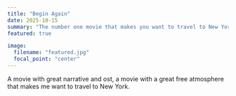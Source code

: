```yaml
---
title: "Begin Again"
date: 2025-10-15
summary: "The number one movie that makes you want to travel to New York."
featured: true

image:
  filename: "featured.jpg"
  focal_point: "center"
---
```


A movie with great narrative and ost, a movie with a great free atmosphere that makes me want to travel to New York.